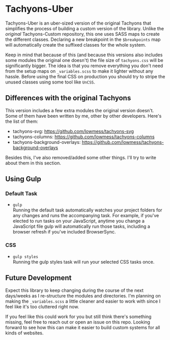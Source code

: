 # Tachyons-Uber
Tachyons-Uber is an uber-sized version of the original Tachyons that simplifies the process of building a custom version of the library. Unlike the _original_ Tachyons-Custom repository, this one uses SASS maps to create the different classes. Declaring a new breakpoint in the `$breakpoints` map will automatically create the suffixed classes for the whole system.

Keep in mind that because of this (and because this versions also includes some modules the original one doesn't) the file size of `tachyons.css` will be significantly bigger. The idea is that you remove everything you don't need from the setup maps on `_variables.scss` to make it lighter without any hassle. Before using the final CSS on production you should try to stripe the unused classes using some tool like `UnCSS`.

## Differences with the original Tachyons
This version includes a few extra modules the original version doesn't. Some of them have been written by me, other by other developers. Here's the list of them:
- tachyons-svg: https://github.com/lowmess/tachyons-svg
- tachyons-columns: https://github.com/lowmess/tachyons-columns
- tachyons-background-overlays: https://github.com/lowmess/tachyons-background-overlays

Besides this, I've also removed/added some other things. I'll try to write about them in this section.

## Using Gulp
### Default Task
- `gulp`  
  Running the default task automatically watches your project folders for any changes and runs the accompanying task. For example, if you've elected to run tasks on your JavaScript, anytime you change a JavaScript file gulp will automatically run those tasks, including a browser refresh if you've included BrowserSync.

### CSS
- `gulp styles`  
  Running the gulp styles task will run your selected CSS tasks once.

## Future Development
Expect this library to keep changing during the course of the next days/weeks as I re-structure the modules and directories. I'm planning on making the `_variables.scss` a little cleaner and easier to work with since I feel like it's too cluttered right now.

If you feel like this could work for you but still think there's something missing, feel free to reach out or open an issue on this repo. Looking forward to see how this can make it easier to build custom systems for all kinds of websites.
